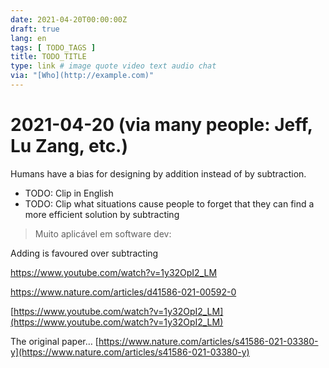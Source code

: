 ```yaml
---
date: 2021-04-20T00:00:00Z
draft: true
lang: en
tags: [ TODO_TAGS ]
title: TODO_TITLE
type: link # image quote video text audio chat
via: "[Who](http://example.com)"
---
```



# 2021-04-20 (via many people: Jeff, Lu Zang, etc.)


Humans have a bias for designing by addition instead of by subtraction. 

* TODO: Clip in English 
* TODO: Clip what situations cause people to forget that they can find a more efficient solution by subtracting

> Muito aplicável em software dev:

Adding is favoured over subtracting

https://www.youtube.com/watch?v=1y32OpI2_LM

https://www.nature.com/articles/d41586-021-00592-0

[https://www.youtube.com/watch?v=1y32OpI2_LM](https://www.youtube.com/watch?v=1y32OpI2_LM)

The original paper…
[https://www.nature.com/articles/s41586-021-03380-y](https://www.nature.com/articles/s41586-021-03380-y)


